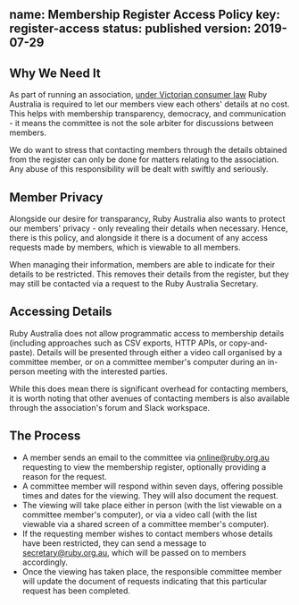 name: Membership Register Access Policy
key: register-access
status: published
version: 2019-07-29
---
## Why We Need It

As part of running an association, [under Victorian consumer law](https://www.consumer.vic.gov.au/clubs-and-fundraising/incorporated-associations/running-an-incorporated-association/membership) Ruby Australia is required to let our members view each others' details at no cost. This helps with membership transparency, democracy, and communication - it means the committee is not the sole arbiter for discussions between members.

We do want to stress that contacting members through the details obtained from the register can only be done for matters relating to the association. Any abuse of this responsibility will be dealt with swiftly and seriously.

## Member Privacy

Alongside our desire for transparancy, Ruby Australia also wants to protect our members' privacy - only revealing their details when necessary. Hence, there is this policy, and alongside it there is a document of any access requests made by members, which is viewable to all members.

When managing their information, members are able to indicate for their details to be restricted. This removes their details from the register, but they may still be contacted via a request to the Ruby Australia Secretary.

## Accessing Details

Ruby Australia does not allow programmatic access to membership details (including approaches such as CSV exports, HTTP APIs, or copy-and-paste). Details will be presented through either a video call organised by a committee member, or on a committee member's computer during an in-person meeting with the interested parties.

While this does mean there is significant overhead for contacting members, it is worth noting that other avenues of contacting members is also available through the association's forum and Slack workspace.

## The Process

* A member sends an email to the committee via online@ruby.org.au requesting to view the membership register, optionally providing a reason for the request.
* A committee member will respond within seven days, offering possible times and dates for the viewing. They will also document the request.
* The viewing will take place either in person (with the list viewable on a committee member's computer), or via a video call (with the list viewable via a shared screen of a committee member's computer).
* If the requesting member wishes to contact members whose details have been restricted, they can send a message to secretary@ruby.org.au, which will be passed on to members accordingly.
* Once the viewing has taken place, the responsible committee member will update the document of requests indicating that this particular request has been completed.
